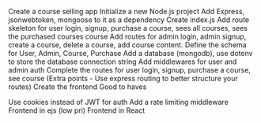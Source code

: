 Create a course selling app
Initialize a new Node.js project
Add Express, jsonwebtoken, mongoose to it as a dependency
Create index.js
Add route skeleton for user login, signup, purchase a course, sees all courses, sees the purchased courses course
Add routes for admin login, admin signup, create a course, delete a course, add course content.
Define the schema for User, Admin, Course, Purchase
Add a database (mongodb), use dotenv to store the database connection string
Add middlewares for user and admin auth
Complete the routes for user login, signup, purchase a course, see course (Extra points - Use express routing to better structure your routes)
Create the frontend
Good to haves

Use cookies instead of JWT for auth
Add a rate limiting middleware
Frontend in ejs (low pri)
Frontend in React